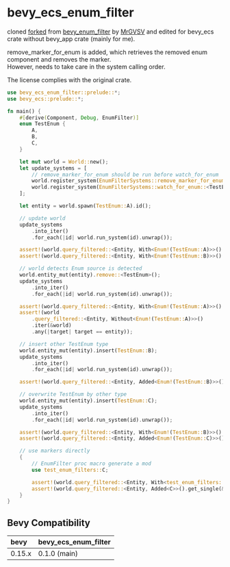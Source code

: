 # bevy_ecs_enum_filter

cloned [forked](https://github.com/mikkelens/bevy_enum_filter) from [bevy_enum_filter](https://github.com/MrGVSV/bevy_enum_filter) by [MrGVSV](https://github.com/MrGVSV) and edited for bevy_ecs crate without bevy_app crate (mainly for me).

remove_marker_for_enum is added, which retrieves the removed enum component and removes the marker.  
However, needs to take care in the system calling order.

The license complies with the original crate.

```rust
use bevy_ecs_enum_filter::prelude::*;
use bevy_ecs::prelude::*;

fn main() {
    #[derive(Component, Debug, EnumFilter)]
    enum TestEnum {
        A,
        B,
        C,
    }

    let mut world = World::new();
    let update_systems = [
        // remove_marker_for_enum should be run before watch_for_enum
        world.register_system(EnumFilterSystems::remove_marker_for_enum::<TestEnum>),
        world.register_system(EnumFilterSystems::watch_for_enum::<TestEnum>),
    ];

    let entity = world.spawn(TestEnum::A).id();

    // update world
    update_systems
        .into_iter()
        .for_each(|id| world.run_system(id).unwrap());

    assert!(world.query_filtered::<Entity, With<Enum!(TestEnum::A)>>().get_single(&world).is_ok());
    assert!(world.query_filtered::<Entity, With<Enum!(TestEnum::B)>>().get_single(&world).is_err());

    // world detects Enum source is detected
    world.entity_mut(entity).remove::<TestEnum>();
    update_systems
        .into_iter()
        .for_each(|id| world.run_system(id).unwrap());

    assert!(world.query_filtered::<Entity, With<Enum!(TestEnum::A)>>().get_single(&world).is_err());
    assert!(world
        .query_filtered::<Entity, Without<Enum!(TestEnum::A)>>()
        .iter(&world)
        .any(|target| target == entity));

    // insert other TestEnum type
    world.entity_mut(entity).insert(TestEnum::B);
    update_systems
        .into_iter()
        .for_each(|id| world.run_system(id).unwrap());

    assert!(world.query_filtered::<Entity, Added<Enum!(TestEnum::B)>>().get_single(&world).is_ok());

    // overwrite TestEnum by other type
    world.entity_mut(entity).insert(TestEnum::C);
    update_systems
        .into_iter()
        .for_each(|id| world.run_system(id).unwrap());

    assert!(world.query_filtered::<Entity, With<Enum!(TestEnum::B)>>().get_single(&world).is_err());
    assert!(world.query_filtered::<Entity, Added<Enum!(TestEnum::C)>>().get_single(&world).is_ok());

    // use markers directly
    {
        // EnumFilter proc macro generate a mod
        use test_enum_filters::C;

        assert!(world.query_filtered::<Entity, With<test_enum_filters::B>>().get_single(&world).is_err());
        assert!(world.query_filtered::<Entity, Added<C>>().get_single(&world).is_ok());
    }
}
```

## Bevy Compatibility

| bevy   | bevy_ecs_enum_filter |
| :----- | -------------------- |
| 0.15.x | 0.1.0 (main)         |
